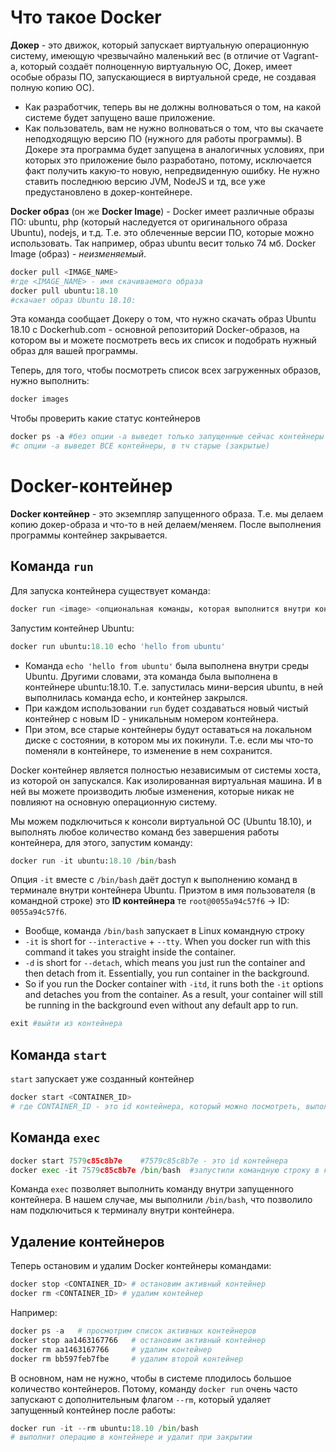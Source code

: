# Что такое Docker
**Докер** - это движок, который запускает виртуальную операционную систему, имеющую чрезвычайно маленький вес (в отличие от Vagrant-а, который создаёт полноценную виртуальную ОС, Докер, имеет особые образы ПО, запускающиеся в виртуальной среде, не создавая полную копию ОС).    
- Как разработчик, теперь вы не должны волноваться о том, на какой системе будет запущено ваше приложение.
- Как пользователь, вам не нужно волноваться о том, что вы скачаете неподходящую версию ПО (нужного для работы программы). В Докере эта программа будет запущена в аналогичных условиях, при которых это приложение было разработано, потому, исключается факт получить какую-то новую, непредвиденную ошибку. Не нужно ставить последнюю версию JVM, NodeJS и тд, все уже предустановлено в докер-контейнере.    

**Docker образ** (он же **Docker Image**) - Docker имеет различные образы ПО: ubuntu, php (который наследуется от оригинального образа Ubuntu), nodejs, и т.д. Т.е. это облеченные версии ПО, которые можно использовать.  Так например, образ ubuntu весит только 74 мб. Docker Image (образ) - *неизменяемый*. 
```py
docker pull <IMAGE_NAME>
#где <IMAGE_NAME> - имя скачиваемого образа
docker pull ubuntu:18.10
#скачает образ Ubuntu 18.10:
```
Эта команда сообщает Докеру о том, что нужно скачать образ Ubuntu 18.10 с Dockerhub.com - основной репозиторий Docker-образов, на котором вы и можете посмотреть весь их список и подобрать нужный образ для вашей программы.     

Теперь, для того, чтобы посмотреть список всех загруженных образов, нужно выполнить:
```py
docker images
```
Чтобы проверить какие статус контейнеров 
```py
docker ps -a #без опции -a выведет только запущенные сейчас контейнеры
#c опции -a выведет ВСЕ контейнеры, в тч старые (закрытые)
```

# Docker-контейнер 
**Docker контейнер** - это экземпляр запущенного образа. Т.е. мы делаем копию докер-образа и что-то в ней делаем/меняем. После выполнения программы контейнер закрывается. 

## Команда `run`
Для запуска контейнера существует команда:
```py
docker run <image> <опциональная команды, которая выполнится внутри контейнера>
```
Запустим контейнер Ubuntu:
```py
docker run ubuntu:18.10 echo 'hello from ubuntu'
```
- Команда `echo 'hello from ubuntu'` была выполнена внутри среды Ubuntu. Другими словами, эта команда была выполнена в контейнере ubuntu:18.10. Т.е. запустилась мини-версия ubuntu, в ней выполнилась команда echo, и контейнер закрылся.     
- При каждом использовании `run` будет создаваться новый чистый контейнер с новым ID - уникальным номером контейнера.
- При этом, все старые контейнеры будут оставаться на локальном диске с состоянии, в котором мы их покинули. Т.е. если мы что-то поменяли в контейнере, то изменение в нем сохранится.

Docker контейнер является полностью независимым от системы хоста, из которой он запускался. Как изолированная виртуальная машина. И в ней вы можете производить любые изменения, которые никак не повлияют на основную операционную систему.

Мы можем подключиться к консоли виртуальной ОС (Ubuntu 18.10), и выполнять любое количество команд без завершения работы контейнера, для этого, запустим команду:
```py
docker run -it ubuntu:18.10 /bin/bash
```
Опция `-it` вместе с `/bin/bash` даёт доступ к выполнению команд в терминале внутри контейнера Ubuntu. Приэтом в имя пользователя (в командной строке) это **ID контейнера** те `root@0055a94c57f6` -> ID: `0055a94c57f6`.
- Вообще, команда `/bin/bash` запускает в Linux командную строку
- `-it` is short for `--interactive` + `--tty`. When you docker run with this command it takes you straight inside the container.
- `-d` is short for `--detach`, which means you just run the container and then detach from it. Essentially, you run container in the background.
- So if you run the Docker container with `-itd`, it runs both the `-it` options and detaches you from the container. As a result, your container will still be running in the background even without any default app to run.


```py
exit #выйти из контейнера
```

## Команда `start`
`start` запускает уже созданный контейнер
```py
docker start <CONTAINER_ID>
# где CONTAINER_ID - это id контейнера, который можно посмотреть, выполнив команду "docker ps -a"
```

## Команда `exec`
```py
docker start 7579c85c8b7e    #7579c85c8b7e - это id контейнера
docker exec -it 7579c85c8b7e /bin/bash  #запустили командную строку в контейнере
```
Команда `exec` позволяет выполнить команду внутри запущенного контейнера. В нашем случае, мы выполнили `/bin/bash`, что позволило нам подключиться к терминалу внутри контейнера.

## Удаление контейнеров
Теперь остановим и удалим Docker контейнеры командами:
```py
docker stop <CONTAINER_ID> # остановим активный контейнер
docker rm <CONTAINER_ID> # удалим контейнер
```
Например:
```py
docker ps -a   # просмотрим список активных контейнеров 
docker stop aa1463167766   # остановим активный контейнер
docker rm aa1463167766     # удалим контейнер
docker rm bb597feb7fbe     # удалим второй контейнер
```
В основном, нам не нужно, чтобы в системе плодилось большое количество контейнеров. Потому, команду `docker run` очень часто запускают с дополнительным флагом `--rm`, который удаляет запущенный контейнер после работы:
```py
docker run -it --rm ubuntu:18.10 /bin/bash
# выполнит операцию в контейнере и удалит при закрытии
```